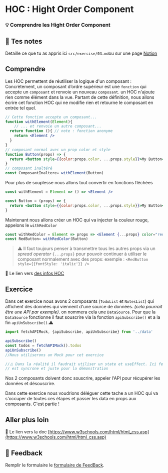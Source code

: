 # HOC : Hight Order Component

### 💡 Comprendre les Hight Order Component

## 📝 Tes notes

Detaille ce que tu as appris ici `src/exercise/03.md`ou sur une page [Notion](https://go.mikecodeur.com/course-notes-template)

## Comprendre

Les HOC permettent de réutiliser la logique d'un composant : Concrètement, un composant d’ordre supérieur est une `fonction` qui accepte un `composant` et renvoie un nouveau `composant`.  un HOC n'ajoute rien comme élément dans la vue.  Partant de cette définition, nous allons écrire cet fonction HOC qui ne modifie rien et retourne le composant en entrée tel quel.

```jsx
// Cette fonction accepte un composant...
function withElement(Element){
	// ... et renvoie un autre composant...
  return function (){ // note : fonction anonyme
    return <Element />
  }  
}
// composant normal avec un prop color et style
function Button(props) => {
  return <button style={{color:props.color, ...props.style}}>My Button</button>
}
// composant inaltéré
const ComposantInaltere= withElement(Button)
```

Pour plus de souplesse nous allons tout convertir en fonctions fléchées

```jsx
const withElement = Element => () => <Element />

const Button = (props) => {
  return <button style={{color:props.color, ...props.style}}>My Button</button>
}
```

Maintenant nous allons créer un HOC qui va injecter la couleur rouge, appelons le `withRedColor`

```jsx
const withRedColor = Element => props => <Element {...props} color="red" />
const RedButton= withRedColor(Button)
```

> ⚠️ Il faut toujours penser à transmettre tous les autres props via un *spread operator* `{...props}` pour pouvoir continuer à utiliser le composant normalement avec des props: exemple : `<RedButton style={{fontStyle: 'italic'}} />`
> 

📑 Le lien vers [des infos HOC](https://fr.reactjs.org/docs/higher-order-components.html)

## Exercice

Dans cet exercice nous avons 2 composants (`TodoList` et `NotesList`) qui affichent des données qui viennent d'une source de données. *(cela pourrait être une API par exemple)*. on nommera cela une `DataSource`.  Pour que la `DataSource` fonctionne il faut souscrire via la fonction `apiSubscribe()` et a la fin `apiUnSubscribe()`.⚠️

```jsx
import fetchAPIMock, {apiSubscribe, apiUnSubscribe} from '../data'

apiSubscribe()
const todos = fetchAPIMock().todos
apiUnSubscribe()
//Nous utiliserons un Mock pour cet exercice 

//⚠️ Dans la réalité il faudrait utiliser un state et useEffect. Ici fetchAPIMock()
// est syncrone et juste pour la démonstration
```

Nos 2 composants doivent donc souscrire, appeler l'API pour récupérer les données et désouscrire.

Dans cette exercice nous voudrions déléguer cette tache a un HOC qui va s'occuper de toutes ces étapes et passer les data en props aux composants. C'est partie !

## Aller plus loin

📑 Le lien vers la doc [https://www.w3schools.com/html/html_css.asp](https://www.w3schools.com/html/html_css.asp)

## 🐜 Feedback

Remplir le formulaire le [formulaire de FeedBack](https://go.mikecodeur.com/cours-react-avis).